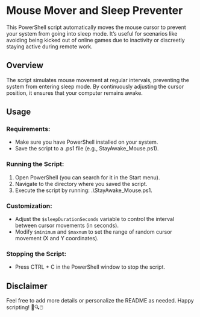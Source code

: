 # Mouse Mover and Sleep Preventer

This PowerShell script automatically moves the mouse cursor to prevent your system from going into sleep mode. It’s useful for scenarios like avoiding being kicked out of online games due to inactivity or discreetly staying active during remote work.

## Overview

The script simulates mouse movement at regular intervals, preventing the system from entering sleep mode. By continuously adjusting the cursor position, it ensures that your computer remains awake.

## Usage

### Requirements:

- Make sure you have PowerShell installed on your system.
- Save the script to a .ps1 file (e.g., StayAwake_Mouse.ps1).

### Running the Script:

1. Open PowerShell (you can search for it in the Start menu).
2. Navigate to the directory where you saved the script.
3. Execute the script by running: .\StayAwake_Mouse.ps1.

### Customization:

- Adjust the `$sleepDurationSeconds` variable to control the interval between cursor movements (in seconds).
- Modify `$minimum` and `$maxnum` to set the range of random cursor movement (X and Y coordinates).

### Stopping the Script:

- Press CTRL + C in the PowerShell window to stop the script.

## Disclaimer

Feel free to add more details or personalize the README as needed. Happy scripting! 🚀🔍🖱️